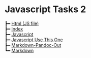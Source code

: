 # Javascript Tasks 2

┣━ [Html (JS file)](html.js)  
┣━ [Index](index.html)  
┣━ [Javascript](javascript.html)  
┣━ [Javascript Use This One](javascript_USE_THIS_ONE.html)  
┣━ [Markdown-Pandoc-Out](markdown-pandoc-out.html)  
┗━ [Markdown](markdown.html)